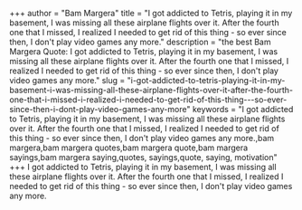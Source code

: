+++
author = "Bam Margera"
title = "I got addicted to Tetris, playing it in my basement, I was missing all these airplane flights over it. After the fourth one that I missed, I realized I needed to get rid of this thing - so ever since then, I don't play video games any more."
description = "the best Bam Margera Quote: I got addicted to Tetris, playing it in my basement, I was missing all these airplane flights over it. After the fourth one that I missed, I realized I needed to get rid of this thing - so ever since then, I don't play video games any more."
slug = "i-got-addicted-to-tetris-playing-it-in-my-basement-i-was-missing-all-these-airplane-flights-over-it-after-the-fourth-one-that-i-missed-i-realized-i-needed-to-get-rid-of-this-thing---so-ever-since-then-i-dont-play-video-games-any-more"
keywords = "I got addicted to Tetris, playing it in my basement, I was missing all these airplane flights over it. After the fourth one that I missed, I realized I needed to get rid of this thing - so ever since then, I don't play video games any more.,bam margera,bam margera quotes,bam margera quote,bam margera sayings,bam margera saying,quotes, sayings,quote, saying, motivation"
+++
I got addicted to Tetris, playing it in my basement, I was missing all these airplane flights over it. After the fourth one that I missed, I realized I needed to get rid of this thing - so ever since then, I don't play video games any more.

